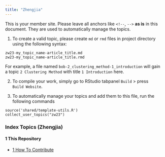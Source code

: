 ```yaml
---
title: "Zhengjia"
---
```


<!-- Start your brief intro here -->

This is your member site. Please leave all anchors like `<!--`, `-->` **as is** in this document. They are used to automatically manage the topics.

1. To create a valid topic, please create `md` or `rmd` files in project directory using the following syntax:
```
zw23-my_topic_name-article_title.md
zw23-my_topic_name-article_title.rmd
```
For example, a file named `bob-2_clustering_method-1_introduction` will gain a topic `2 Clustering Method` with title `1 Introduction` here.

2. To compile your work, simply go to RStudio tabpanel `Build` > press `Build Website`.

3. To automatically manage your topics and add them to this file, run the following commands
```
source('shared/template-utils.R')
collect_user_topics("zw23")
```

### Index Topics (Zhengjia)

<!-- 
This file can be automatically managed unless you don't want it. 
Please do not edit anything between line "begin-of-index" and "end-of-index"
-->
<!-- begin-of-index -->
#### 1 This Repository
* [1 How To Contribute](zw23-1_this_repository-1_how_to_contribute.html)

<!-- end-of-index -->

<!-- Start your other stuff here -->

